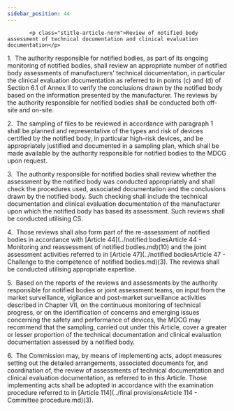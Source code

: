 ```yaml
---
sidebar_position: 44
---
```

           <p class="stitle-article-norm">Review of notified body assessment of technical documentation and clinical evaluation documentation</p>
   <p class="norm">1.&nbsp;&nbsp;The authority responsible for notified 
bodies, as part of its ongoing monitoring of notified bodies, shall 
review an appropriate number of notified body assessments of 
manufacturers' technical documentation, in particular the clinical 
evaluation documentation as referred to in points (c) and (d) of 
Section&nbsp;6.1 of Annex&nbsp;II to verify the conclusions drawn by the
 notified body based on the information presented by the manufacturer. 
The reviews by the authority responsible for notified bodies shall be 
conducted both off-site and on-site.</p>
   <p class="norm">2.&nbsp;&nbsp;The sampling of files to be reviewed in
 accordance with paragraph&nbsp;1 shall be planned and representative of
 the types and risk of devices certified by the notified body, in 
particular high-risk devices, and be appropriately justified and 
documented in a sampling plan, which shall be made available by the 
authority responsible for notified bodies to the MDCG upon request.</p>
   <p class="norm">3.&nbsp;&nbsp;The authority responsible for notified 
bodies shall review whether the assessment by the notified body was 
conducted appropriately and shall check the procedures used, associated 
documentation and the conclusions drawn by the notified body. Such 
checking shall include the technical documentation and clinical 
evaluation documentation of the manufacturer upon which the notified 
body has based its assessment. Such reviews shall be conducted utilising
 CS.</p>
   <p class="norm">4.&nbsp;&nbsp;Those reviews shall also form part of 
the re-assessment of notified bodies in accordance with 
[Article&nbsp;44](../notified bodiesArticle 44 - Monitoring and reassessment of notified bodies.md)(10) and the joint assessment activities referred to in 
[Article&nbsp;47](../notified bodiesArticle 47 - Challenge to the competence of notified bodies.md)(3). The reviews shall be conducted utilising appropriate
 expertise.</p>
   <p class="norm">5.&nbsp;&nbsp;Based on the reports of the reviews and
 assessments by the authority responsible for notified bodies or joint 
assessment teams, on input from the market surveillance, vigilance and 
post-market surveillance activities described in Chapter&nbsp;VII, on 
the continuous monitoring of technical progress, or on the 
identification of concerns and emerging issues concerning the safety and
 performance of devices, the MDCG may recommend that the sampling, 
carried out under this Article, cover a greater or lesser proportion of 
the technical documentation and clinical evaluation documentation 
assessed by a notified body.</p>
   <p class="norm">6.&nbsp;&nbsp;The Commission may, by means of 
implementing acts, adopt measures setting out the detailed arrangements,
 associated documents for, and coordination of, the review of 
assessments of technical documentation and clinical evaluation 
documentation, as referred to in this Article. Those implementing acts 
shall be adopted in accordance with the examination procedure referred 
to in [Article&nbsp;114](../final provisionsArticle 114 - Committee procedure.md)(3).</p>
